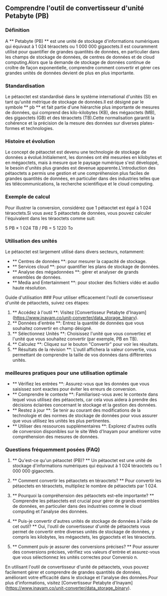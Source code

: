 ## Comprendre l'outil de convertisseur d'unité Petabyte (PB)

### Définition
A ** Petabyte (PB) ** est une unité de stockage d'informations numériques qui équivaut à 1 024 téraoctets ou 1 000 000 gigaoctets.Il est couramment utilisé pour quantifier de grandes quantités de données, en particulier dans les champs de stockage de données, de centres de données et de cloud computing.Alors que la demande de stockage de données continue de croître de façon exponentielle, comprendre comment convertir et gérer ces grandes unités de données devient de plus en plus importante.

### Standardisation
Le pétaoctet est standardisé dans le système international d'unités (SI) en tant qu'unité métrique de stockage de données.Il est désigné par le symbole ** pb ** et fait partie d'une hiérarchie plus importante de mesures de données, qui comprend des kilo-kilobytes (KB), des mégaoctets (MB), des gigaoctets (GB) et des téraoctets (TB).Cette normalisation garantit la cohérence et la précision de la mesure des données sur diverses plates-formes et technologies.

### Histoire et évolution
Le concept de pétaoctet est devenu une technologie de stockage de données a évolué.Initialement, les données ont été mesurées en kilobytes et en mégaoctets, mais à mesure que le paysage numérique s'est développé, le besoin d'unités plus grandes est devenue apparente.L'introduction des pétaoctets a permis une gestion et une compréhension plus faciles de grandes quantités de données, en particulier dans des industries telles que les télécommunications, la recherche scientifique et le cloud computing.

### Exemple de calcul
Pour illustrer la conversion, considérez que 1 pétaoctet est égal à 1 024 téraoctets.Si vous avez 5 pétaoctets de données, vous pouvez calculer l'équivalent dans les téraoctets comme suit:

5 PB × 1 024 TB / PB = 5 1220 To

### Utilisation des unités
Le pétaoctet est largement utilisé dans divers secteurs, notamment:
- ** Centres de données **: pour mesurer la capacité de stockage.
- ** Services cloud **: pour quantifier les plans de stockage de données.
- ** Analyse des mégadonnées **: gérer et analyser de grands ensembles de données.
- ** Media and Entertainment **: pour stocker des fichiers vidéo et audio haute résolution.

Guide d'utilisation ###
Pour utiliser efficacement l'outil de convertisseur d'unité de pétaoctets, suivez ces étapes:
1. ** Accédez à l'outil **: Visitez [Convertisseur Petabyte d'Inayam] (https://www.inayam.co/unit-converter/data_storage_binary).
2. ** Données d'entrée **: Entrez la quantité de données que vous souhaitez convertir en champ désigné.
3. ** Sélectionnez Unités **: Choisissez l'unité que vous convertiez et l'unité que vous souhaitez convertir (par exemple, PB en TB).
4. ** Calculez **: Cliquez sur le bouton "Convertir" pour voir les résultats.
5. ** Résultats de la révision **: L'outil affichera la valeur convertie, vous permettant de comprendre la taille de vos données dans différentes unités.

### meilleures pratiques pour une utilisation optimale
- ** Vérifiez les entrées **: Assurez-vous que les données que vous saisissez sont exactes pour éviter les erreurs de conversion.
- ** Comprendre le contexte **: Familiarisez-vous avec le contexte dans lequel vous utilisez des pétaoctets, car cela vous aidera à prendre des décisions éclairées concernant le stockage et la gestion des données.
- ** Restez à jour **: Se tenir au courant des modifications de la technologie et des normes de stockage de données pour vous assurer que vous utilisez les unités les plus pertinentes.
- ** Utiliser des ressources supplémentaires **: Explorez d'autres outils de conversion disponibles sur le site Web d'Inayam pour améliorer votre compréhension des mesures de données.

### Questions fréquemment posées (FAQ)

1. ** Qu'est-ce qu'un pétaoctet (PB)? **
Un pétaoctet est une unité de stockage d'informations numériques qui équivaut à 1 024 téraoctets ou 1 000 000 gigaoctets.

2. ** Comment convertir les pétaoctets en téraoctets? **
Pour convertir les pétaoctets en téraoctets, multipliez le nombre de pétaoctets par 1 024.

3. ** Pourquoi la compréhension des pétaoctets est-elle importante? **
Comprendre les pétaoctets est crucial pour gérer de grands ensembles de données, en particulier dans des industries comme le cloud computing et l'analyse des données.

4. ** Puis-je convertir d'autres unités de stockage de données à l'aide de cet outil? **
Oui, l'outil de convertisseur d'unité de pétaoctets vous permet de convertir entre diverses unités de stockage de données, y compris les kilobytes, les mégaoctets, les gigaoctets et les téraoctets.

5. ** Comment puis-je assurer des conversions précises? **
Pour assurer des conversions précises, vérifiez vos valeurs d'entrée et assurez-vous que vous sélectionnez les unités correctes pour Conversio n.

En utilisant l'outil de convertisseur d'unité de pétaoctets, vous pouvez facilement gérer et comprendre de grandes quantités de données, améliorant votre efficacité dans le stockage et l'analyse des données.Pour plus d'informations, visitez [Convertisseur Petabyte d'Inayam] (https://www.inayam.co/unit-converter/data_storage_binary).